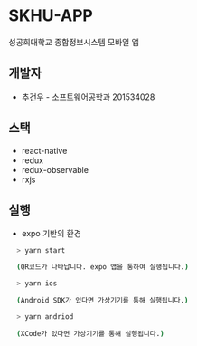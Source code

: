 # SKHU-APP

성공회대학교 종합정보시스템 모바일 앱

## 개발자

- 추건우 - 소프트웨어공학과 201534028

## 스택

- react-native
- redux
- redux-observable
- rxjs

## 실행

- expo 기반의 환경

```bash
  > yarn start 

  (QR코드가 나타납니다. expo 앱을 통하여 실행됩니다.)
```
```bash
  > yarn ios 
  
  (Android SDK가 있다면 가상기기를 통해 실행됩니다.)
```
```bash
  > yarn andriod 
  
  (XCode가 있다면 가상기기를 통해 실행됩니다.)
```